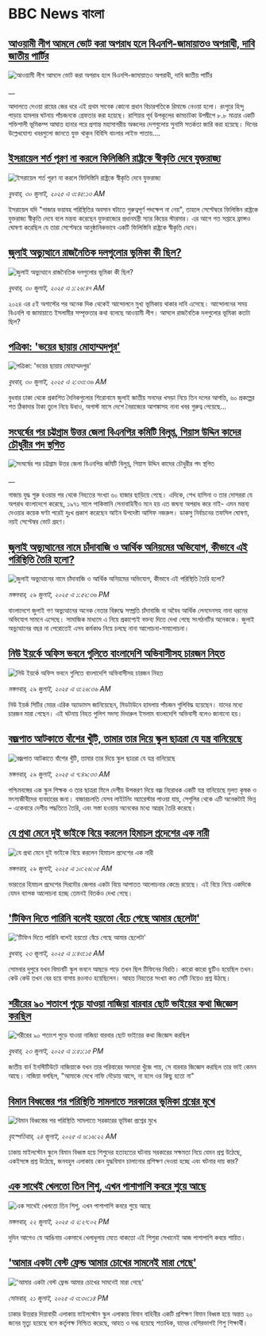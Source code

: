 # BBC News বাংলা## [আওয়ামী লীগ আমলে ভোট করা অপরাধ হলে বিএনপি-জামায়াতও অপরাধী, দাবি জাতীয় পার্টির](https://www.bbc.co.uk/bengali/live/c336er0pejlt?at_medium=RSS&at_campaign=rss?at_campaign=githubrss)![আওয়ামী লীগ আমলে ভোট করা অপরাধ হলে বিএনপি-জামায়াতও অপরাধী, দাবি জাতীয় পার্টির](https://ichef.bbci.co.uk/ace/standard/240/cpsprodpb/3323/live/388c2470-6d38-11f0-89ea-4d6f9851f623.jpg)__আদালতে দেওয়া রায়ের জের ধরে এই প্রথম সাবেক কোনো প্রধান বিচারপতিকে রিমান্ডে নেওয়া হলো। রংপুরে হিন্দু পাড়ায় হামলার ঘটনায় পাঁচজনকে গ্রেফতার করা হয়েছে। রাশিয়ার পূর্ব উপকূলের কামচাটকা উপদ্বীপে ৮.৮ মাত্রার একটি শক্তিশালী ভূমিকম্প আঘাত হানার পরে প্রশান্ত মহাসাগরীয় অঞ্চলের দেশগুলোয় সুনামি সতর্কতা জারি করা হয়েছে। দিনের উল্লেখযোগ্য খবরগুলো জানতে যুক্ত থাকুন বিবিসি বাংলার লাইভ পাতায়....## [ইসরায়েল শর্ত পূরণ না করলে ফিলিস্তিনি রাষ্ট্রকে স্বীকৃতি দেবে যুক্তরাজ্য](https://www.bbc.com/bengali/articles/cpwyryewjxgo?at_medium=RSS&at_campaign=rss?at_campaign=githubrss)![ইসরায়েল শর্ত পূরণ না করলে ফিলিস্তিনি রাষ্ট্রকে স্বীকৃতি দেবে যুক্তরাজ্য](https://ichef.bbci.co.uk/ace/ws/240/cpsprodpb/b05b/live/6cabf6e0-6cf2-11f0-bd2d-fd4a41c84983.jpg)_বুধবার, ৩০ জুলাই, ২০২৫ এ ৩:৪৫:১৩ AM_ইসরায়েল যদি "গাজার ভয়াবহ পরিস্থিতির অবসান ঘটাতে গুরুত্বপূর্ণ পদক্ষেপ না নেয়", তাহলে সেপ্টেম্বরে ফিলিস্তিন রাষ্ট্রকে যুক্তরাজ্য স্বীকৃতি দেবে বলে মন্তব্য করেছেন যুক্তরাজ্যের প্রধানমন্ত্রী স্যার কিয়ের স্টারমার। এর আগে গত সপ্তাহে ফ্রান্সও ঘোষণা করেছিল যে তারা সেপ্টেম্বরে আনুষ্ঠানিকভাবে একটি ফিলিস্তিনি রাষ্ট্রকে স্বীকৃতি দেবে।## [জুলাই অভ্যুত্থানে রাজনৈতিক দলগুলোর ভূমিকা কী ছিল?](https://www.bbc.com/bengali/articles/c8x5ed4gzz8o?at_medium=RSS&at_campaign=rss?at_campaign=githubrss)![জুলাই অভ্যুত্থানে রাজনৈতিক দলগুলোর ভূমিকা কী ছিল?](https://ichef.bbci.co.uk/ace/ws/240/cpsprodpb/cc0e/live/a70369f0-6bca-11f0-af20-030418be2ca5.jpg)_বুধবার, ৩০ জুলাই, ২০২৫ এ ১:২৬:৪৭ AM_২০২৪ এর ৫ই অগাস্টের পর অনেক দিক থেকেই আন্দোলনে মুখ্য ভূমিকায় থাকার দাবি এসেছে। আন্দোলনের সময় বিএনপি বা জামায়াতে ইসলামীর সম্পৃক্ততার কথা বলেছে আওয়ামী লীগ। আসলে রাজনৈতিক দলগুলোর ভূমিকা কতটা ছিল?## [পত্রিকা: 'ভয়ের ছায়ায় মোহাম্মদপুর'](https://www.bbc.com/bengali/articles/cx29dl89q59o?at_medium=RSS&at_campaign=rss?at_campaign=githubrss)![পত্রিকা: 'ভয়ের ছায়ায় মোহাম্মদপুর'](https://ichef.bbci.co.uk/ace/ws/240/cpsprodpb/e0e4/live/dbc2b390-6ceb-11f0-89ea-4d6f9851f623.jpg)_বুধবার, ৩০ জুলাই, ২০২৫ এ ২:৩৩:৩৬ AM_বুধবার ঢাকা থেকে প্রকাশিত দৈনিকগুলোর শিরোনামে জুলাই জাতীয় সনদের খসড়া নিয়ে তিন দলের আপত্তি, ৬০ প্রকল্পের শত ঠিকাদার টাকা তুলে নিয়ে উধাও, অগাস্ট মাসে দেশে নৈরাজ্যের আশঙ্কাসহ নানা খবর গুরুত্ব পেয়েছে…## [সংঘর্ষের পর চট্টগ্রাম উত্তর জেলা বিএনপির কমিটি বিলুপ্ত, গিয়াস উদ্দিন কাদের চৌধুরীর পদ স্থগিত](https://www.bbc.co.uk/bengali/live/cwye9zy36yet?at_medium=RSS&at_campaign=rss?at_campaign=githubrss)![সংঘর্ষের পর চট্টগ্রাম উত্তর জেলা বিএনপির কমিটি বিলুপ্ত, গিয়াস উদ্দিন কাদের চৌধুরীর পদ স্থগিত](https://ichef.bbci.co.uk/ace/standard/240/cpsprodpb/6899/live/ae0c6790-6c99-11f0-af20-030418be2ca5.jpg)__গাজায় যুদ্ধ শুরু হওয়ার পর থেকে নিহতের সংখ্যা ৬০ হাজার ছাড়িয়ে গেছে। এদিকে, শেখ হাসিনা ও তার দোসররা যে অপরাধ বাংলাদেশে করেছে, ১৯৭১ সালে পাকিস্তানি সেনাবাহিনীও মনে হয় এত জঘন্য অপরাধ করে নাই- এমন মন্তব্য দেওয়ার কয়েক ঘণ্টা পরেই দুঃখ প্রকাশ করেছেন আইন উপদেষ্টা আসিফ নজরুল। ডাকসু নির্বাচনের তফসিল ঘোষণা, নয়ই সেপ্টেম্বর ভোট গ্রহণ।## [জুলাই অভ্যুত্থানের নামে চাঁদাবাজি ও আর্থিক অনিয়মের অভিযোগ, কীভাবে এই পরিস্থিতি তৈরি হলো?](https://www.bbc.com/bengali/articles/c3dpevkrmyeo?at_medium=RSS&at_campaign=rss?at_campaign=githubrss)![জুলাই অভ্যুত্থানের নামে চাঁদাবাজি ও আর্থিক অনিয়মের অভিযোগ, কীভাবে এই পরিস্থিতি তৈরি হলো?](https://ichef.bbci.co.uk/ace/ws/240/cpsprodpb/ce4b/live/a541beb0-6c78-11f0-9558-7138ef2ed62f.jpg)_মঙ্গলবার, ২৯ জুলাই, ২০২৫ এ ১:৫২:৩৬ PM_বাংলাদেশে জুলাই গণ অভ্যুত্থানের অনেক নেতার বিরুদ্ধে সম্প্রতি চাঁদাবাজি বা অবৈধ আর্থিক লেনদেনসহ নানা ধরনের অভিযোগ সামনে এসেছে। সামাজিক মাধ্যমে এ নিয়ে প্রকাশ্যেই বক্তব্য দিতে দেখা গেছে সংগঠনটির অনেককে। জুলাই অভ্যুত্থানের বছর না পেরোতেই এসব কর্মকাণ্ড নিয়ে চলছে নানা আলোচনা-সমালোচনা।## [নিউ ইয়র্কে অফিস ভবনে গুলিতে বাংলাদেশি অভিবাসীসহ চারজন নিহত ](https://www.bbc.com/bengali/articles/cz93pz37yjxo?at_medium=RSS&at_campaign=rss?at_campaign=githubrss)![নিউ ইয়র্কে অফিস ভবনে গুলিতে বাংলাদেশি অভিবাসীসহ চারজন নিহত ](https://ichef.bbci.co.uk/ace/ws/240/cpsprodpb/ae0d/live/d6381df0-6c2f-11f0-89ea-4d6f9851f623.jpg)_মঙ্গলবার, ২৯ জুলাই, ২০২৫ এ ৩:২৬:৩৬ AM_নিউ ইয়র্ক সিটির মেয়র এরিক অ্যাডামস জানিয়েছেন, মিডটাউনে হামলায় পাঁচজন গুলিবিদ্ধ হয়েছেন। যাদের মধ্যে চারজন মারা গেছেন। এই ঘটনায় নিহত পুলিশ সদস্য দিদারুল ইসলাম বাংলাদেশি অভিবাসী বলেও জানানো হয়।## [বজ্রপাত আটকাতে বাঁশের খুঁটি, তামার তার দিয়ে স্কুল ছাত্ররা যে যন্ত্র বানিয়েছে](https://www.bbc.com/bengali/articles/ckg4nmzn749o?at_medium=RSS&at_campaign=rss?at_campaign=githubrss)![বজ্রপাত আটকাতে বাঁশের খুঁটি, তামার তার দিয়ে স্কুল ছাত্ররা যে যন্ত্র বানিয়েছে](https://ichef.bbci.co.uk/ace/ws/240/cpsprodpb/d127/live/a251f0d0-6bbf-11f0-af20-030418be2ca5.jpg)_মঙ্গলবার, ২৯ জুলাই, ২০২৫ এ ৭:৪৯:৩৩ AM_পশ্চিমবঙ্গের এক স্কুল শিক্ষক ও তার ছাত্ররা মিলে দেশীয় উপকরণ দিয়ে বজ্র নিরোধক একটি যন্ত্র বানিয়েছে মুলত কৃষক ও মৎস্যজীবীদের ব্যবহারের জন্য। বাজারচলতি যেসব লাইটনিং অ্যারেস্টার পাওয়া যায়, সেগুলির থেকে  এটি অনেকটাই ভিন্ন – একেবারে দেশীয় পদ্ধতিতে তৈরি, এবং সস্তা হওয়ায় অনেকের মধ্যে আগ্রহ তৈরি করেছে।## [যে প্রথা মেনে দুই ভাইকে বিয়ে করলেন হিমাচল প্রদেশের এক নারী](https://www.bbc.com/bengali/articles/c3dpvdz9kryo?at_medium=RSS&at_campaign=rss?at_campaign=githubrss)![যে প্রথা মেনে দুই ভাইকে বিয়ে করলেন হিমাচল প্রদেশের এক নারী](https://ichef.bbci.co.uk/ace/ws/240/cpsprodpb/dc58/live/8b7c0cd0-6c58-11f0-89ea-4d6f9851f623.jpg)_মঙ্গলবার, ২৯ জুলাই, ২০২৫ এ ১০:২৬:০৫ AM_ভারতের হিমাচল প্রদেশের সিরমৌর জেলার একটা বিয়ে আপাতত আলোচনার কেন্দ্রে রয়েছে। এই বিয়ে নিয়ে একদিকে যেমন ব্যাপক আলোচনা হচ্ছে তেমনই বিতর্কও দেখা গেছে।## ['টিফিন দিতে পারিনি বলেই হয়তো বেঁচে গেছে আমার ছেলেটা'](https://www.bbc.com/bengali/articles/c07d4n1vxl1o?at_medium=RSS&at_campaign=rss?at_campaign=githubrss)!['টিফিন দিতে পারিনি বলেই হয়তো বেঁচে গেছে আমার ছেলেটা'](https://ichef.bbci.co.uk/ace/ws/240/cpsprodpb/34db/live/480665e0-670d-11f0-97e0-491eb8268629.jpg)_বুধবার, ২৩ জুলাই, ২০২৫ এ ১:৪৩:১৫ AM_সোমবার দুপুরে যখন বিমানটি স্কুল ভবনে আছড়ে পড়ে তখন ছিল টিফিনের বিরতি। কারো কারো ছুটিও হয়েছিল তখন। কেউ কেউ তখন বের হয়ে বাসায় রওনাও হয়েছিলেন। আহত নিহতের সংখ্যা কত সেটি নিয়েও প্রশ্ন উঠছে।## [শরীরের ৯০ শতাংশ পুড়ে যাওয়া নাজিয়া বারবার ছোট ভাইয়ের কথা জিজ্ঞেস করছিল](https://www.bbc.com/bengali/articles/cg75lydvjj4o?at_medium=RSS&at_campaign=rss?at_campaign=githubrss)![শরীরের ৯০ শতাংশ পুড়ে যাওয়া নাজিয়া বারবার ছোট ভাইয়ের কথা জিজ্ঞেস করছিল](https://ichef.bbci.co.uk/ace/ws/240/cpsprodpb/de08/live/5b08d890-67c5-11f0-bdb3-2fec70b719ae.jpg)_বুধবার, ২৩ জুলাই, ২০২৫ এ ১:৫১:১৫ PM_জাতীয় বার্ন ইনস্টিটিউটে নাজিয়াকে যখন তার পরিবারের সদস্যরা খুঁজে পায়, সে বারবার জিজ্ঞেস করছিল তার ভাই কেমন আছে। নাজিয়া বলছিল, "আমাকে দেখে নাফি দৌড়ায় আসে, না হলে ওর কিছু হতো না"## [বিমান বিধ্বস্তের পর পরিস্থিতি সামলাতে সরকারের ভূমিকা প্রশ্নের মুখে](https://www.bbc.com/bengali/articles/cp3le0l82eko?at_medium=RSS&at_campaign=rss?at_campaign=githubrss)![বিমান বিধ্বস্তের পর পরিস্থিতি সামলাতে সরকারের ভূমিকা প্রশ্নের মুখে](https://ichef.bbci.co.uk/ace/ws/240/cpsprodpb/4b48/live/726de4b0-6812-11f0-89ea-4d6f9851f623.jpg)_বৃহস্পতিবার, ২৪ জুলাই, ২০২৫ এ ৬:১৬:২২ AM_ঢাকায় মাইলস্টোন স্কুলে বিমান বিধ্বস্ত হয়ে শিশুদের হতাহতের ঘটনায় সরকারের সক্ষমতা নিয়ে যেমন প্রশ্ন উঠেছে, একইসঙ্গে প্রশ্ন উঠেছে, জনবহুল এলাকায় কেন যুদ্ধবিমান চালানোর প্রশিক্ষণ দেওয়া হচ্ছে এবং ঘটনার দায় কার?## [এক সাথেই খেলতো তিন শিশু, এখন পাশাপাশি কবরে শুয়ে আছে](https://www.bbc.com/bengali/articles/c75r2n3gwr9o?at_medium=RSS&at_campaign=rss?at_campaign=githubrss)![এক সাথেই খেলতো তিন শিশু, এখন পাশাপাশি কবরে শুয়ে আছে](https://ichef.bbci.co.uk/ace/ws/240/cpsprodpb/fb31/live/e29d7c60-6703-11f0-8dbd-f3d32ebd3327.jpg)_মঙ্গলবার, ২২ জুলাই, ২০২৫ এ ২:২৭:০২ PM_দুদিন আগেও যে আঙিনায় একসাথে খেলাধুলায় মেতে থাকতো এই শিশুরা সেখানেই আজ পাশাপাশি কবরে শায়িত।## ['আমার একটা বেস্ট ফ্রেন্ড আমার চোখের সামনেই মারা গেছে'](https://www.bbc.com/bengali/articles/cdjxv2me41no?at_medium=RSS&at_campaign=rss?at_campaign=githubrss)!['আমার একটা বেস্ট ফ্রেন্ড আমার চোখের সামনেই মারা গেছে'](https://ichef.bbci.co.uk/ace/ws/240/cpsprodpb/da06/live/5342e3e0-6643-11f0-af20-030418be2ca5.jpg)_সোমবার, ২১ জুলাই, ২০২৫ এ ৩:৩০:১৪ PM_ঢাকার উত্তরার দিয়াবাড়ী এলাকায় মাইলস্টোন স্কুল এলাকায় বিমান বাহিনীর একটি প্রশিক্ষণ বিমান বিধ্বস্ত হয়ে অন্তত ২০ জনের মৃত্যু হয়েছে বলে কর্তৃপক্ষ নিশ্চিত করেছে, আহত ও দগ্ধ হয়েছে শতাধিক, যাদের বেশিরভাগই শিশু শিক্ষার্থী।